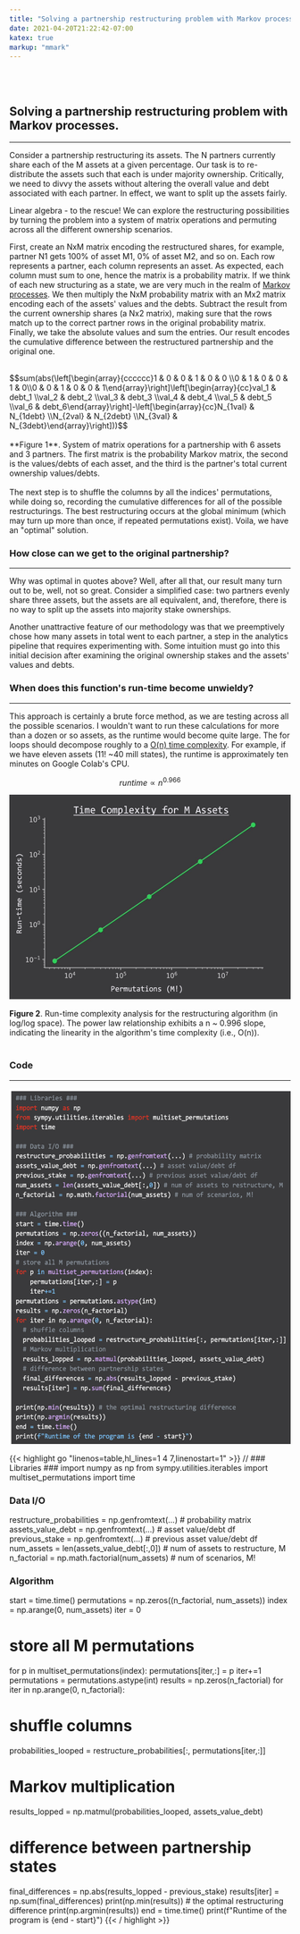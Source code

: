 ```yaml
---
title: "Solving a partnership restructuring problem with Markov processes."
date: 2021-04-20T21:22:42-07:00
katex: true
markup: "mmark"
---
```


<br><br>

## Solving a partnership restructuring problem with Markov processes.

---

Consider a partnership restructuring its assets. The N partners currently share each of the M assets at a given percentage. Our task is to re-distribute the assets such that each is under majority ownership. Critically, we need to divvy the assets without altering the overall value and debt associated with each partner. In effect, we want to split up the assets fairly.

Linear algebra - to the rescue!  We can explore the restructuring possibilities by turning the problem into a system of matrix operations and permuting across all the different  ownership scenarios.

First, create an NxM matrix encoding the restructured shares, for example, partner N1 gets 100% of asset M1, 0% of asset M2, and so on. Each row represents a partner, each column represents an asset. As expected, each column must sum to one, hence the matrix is a probability matrix. If we think of each new structuring as a state, we are very much in the realm of [Markov processes](https://en.wikipedia.org/wiki/Markov_decision_process). We then multiply the NxM probability matrix with an Mx2 matrix encoding each of the assets' values and the debts. Subtract the result from the current ownership shares (a Nx2 matrix), making sure that the rows match up to the correct partner rows in the original probability matrix. Finally, we take the absolute values and sum the entries. Our result encodes the cumulative difference between the restructured partnership and the original one.
<br><br>
<div>$$sum(abs(\left[\begin{array}{cccccc}1 & 0 & 0 & 1 & 0 & 0 \\0 & 1 & 0 & 0 & 1 & 0\\0 & 0 & 1 & 0 & 0 & 1\end{array}\right]\left[\begin{array}{cc}val_1 & debt_1 \\val_2 & debt_2 \\val_3 & debt_3 \\val_4 & debt_4 \\val_5 & debt_5 \\val_6 & debt_6\end{array}\right]-\left[\begin{array}{cc}N_{1val} & N_{1debt}  \\N_{2val} & N_{2debt} \\N_{3val} & N_{3debt}\end{array}\right]))$$</div>
<br>
**Figure 1**. System of matrix operations for a partnership with 6 assets and 3 partners. The first matrix is the probability Markov matrix, the second is the values/debts of each asset, and the third is the partner's total current ownership values/debts.   
<br><br>
The next step is to shuffle the columns by all the indices' permutations, while doing so, recording the cumulative differences for all of the possible restructurings. The best restructuring occurs at the global minimum (which may turn up more than once, if repeated permutations exist). Voila, we have an "optimal" solution.

### How close can we get to the original partnership?

---

Why was optimal in quotes above? Well, after all that, our result many turn out to be, well, not so great. Consider a simplified case: two partners evenly share three assets, but the assets are all equivalent, and, therefore, there is no way to split up the assets into majority stake ownerships.

Another unattractive feature of our methodology was that we preemptively chose how many assets in total went to each partner, a step in the analytics pipeline that requires experimenting with. Some intuition must go into this initial decision after examining the original ownership stakes and the assets' values and debts.

### When does this function's run-time become unwieldy?

---

This approach is certainly a brute force method, as we are testing across all the possible scenarios. I wouldn't want to run these calculations for more than a dozen or so assets, as the runtime would become quite large. The for loops should decompose roughly to a [O(n) time complexity](http://web.mit.edu/16.070/www/lecture/big_o.pdf). For example, if we have eleven assets (11! ~40 mill states), the runtime is approximately ten minutes on Google Colab's CPU.

$$runtime \propto n^{0.966}$$

<p align="center"> <img src="/posts/assets-runtime.png"/ width = "550" height = "366"> </p>

**Figure 2**. Run-time complexity analysis for the restructuring algorithm (in log/log space). The power law relationship exhibits a n ~ 0.996 slope, indicating the linearity in the algorithm's time complexity (i.e., O(n)).
<br><br>
### Code

---

<p align="center"> <img src="/posts/assets-code.png"/ width = "550" height = "636"> </p>

{{< highlight go "linenos=table,hl_lines=1 4 7,linenostart=1" >}}
// ### Libraries ###
import numpy as np
from sympy.utilities.iterables import multiset_permutations import time
### Data I/O ###
restructure_probabilities = np.genfromtext(...) # probability matrix assets_value_debt = np.genfromtext(...) # asset value/debt df previous_stake = np.genfromtext(...) # previous asset value/debt df num_assets = len(assets_value_debt[:,0]) # num of assets to restructure, M n_factorial = np.math.factorial(num_assets) # num of scenarios, M!
### Algorithm ###
start = time.time()
permutations = np.zeros((n_factorial, num_assets)) index = np.arange(0, num_assets)
iter = 0
# store all M permutations
for p in multiset_permutations(index):
    permutations[iter,:] = p
iter+=1
permutations = permutations.astype(int) results = np.zeros(n_factorial)
for iter in np.arange(0, n_factorial):
# shuffle columns
  probabilities_looped = restructure_probabilities[:, permutations[iter,:]]
  # Markov multiplication
  results_lopped = np.matmul(probabilities_looped, assets_value_debt)
  # difference between partnership states
final_differences = np.abs(results_lopped - previous_stake) results[iter] = np.sum(final_differences)
print(np.min(results)) # the optimal restructuring difference print(np.argmin(results))
end = time.time()
print(f"Runtime of the program is {end - start}")
{{< / highlight >}}
